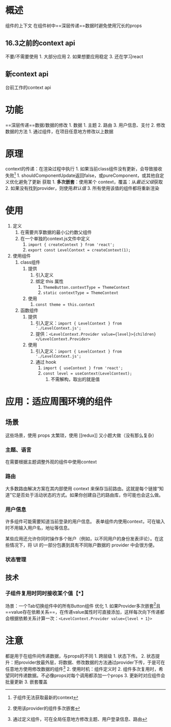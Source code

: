 # 概述 
组件的上下文
在组件树中==深层传递==数据时避免使用冗长的props
## 16.3之前的context api
不要/不需要使用
	1. 大部分应用
	2. 如果想要应用稳定
	3. 还在学习react
## 新context api
台前工作的context api
# 功能
==深层传递==数据/数据的修改
	1. 数据
		1. 主题
		2. 路由
		3. 用户信息、支付
	2. 修改数据的方法
		1. 通过组件，在项目任意地方修改以上数据
# 原理
context的传递：在渲染过程中执行
	1. 如果当前class组件没有更新，会导致接收失败[^1] 
		1. shouldComponentUpdate返回false，或pureComponent，或其他自定义优化避免了更新
获取
	1. **多次嵌套**：使用某个 context，覆盖：从*最近父级*获取
	2. 如果没有找到provider，则使用*默认值* 
	3. 所有使用该值的组件都将重新渲染
# 使用
1. 定义
	1. 在需要共享数据的最小公约数父组件
	2. 在一个单独的context.js文件中定义
		1. `import { createContext } from 'react';` 
		2. `export const LevelContext = createContext(1);` 
2. 使用组件
	1. class组件
		1. 提供
			1. 引入定义
			2. 绑定 this 属性
				1. `ThemeButton.contextType = ThemeContext` 
				2.  `static contextType = ThemeContext` 
		2. 使用
			1. `const theme = this.context`
	2. 函数组件
		1. 提供
			1. 引入定义：`import { LevelContext } from './LevelContext.js';` 
			2. 提供：`<LevelContext.Provider value={level}>{children}</LevelContext.Provider>` 
		2. 使用
			1. 引入定义：`import { LevelContext } from './LevelContext.js';` 
			2. 通过 hook
				1. `import { useContext } from 'react';` 
				2. `const level = useContext(LevelContext);` 
					1. 不需解构，取出的就是值
# 应用：适应周围环境的组件
## 场景
这些场景，使用 props 太繁琐，使用 [[redux]] 又小题大做（没有那么复杂）
### 主题、语言
在需要根据主题调整外观的组件中使用context
### 路由
大多数路由解决方案在其内部使用 context 来保存当前路由。这就是每个链接“知道”它是否处于活动状态的方式。如果你创建自己的路由库，你可能也会这么做。
### 用户信息
许多组件可能需要知道当前登录的用户信息。
	表单组件内使用context，可在输入时不用输入用户名，地址等信息。

某些应用还允许你同时操作多个账户（例如，以不同用户的身份发表评论）。在这些情况下，将 UI 的一部分包裹到具有不同账户数据的 provider 中会很方便。
### 状态管理
## 技术
### 子组件复用时同时接收某个值【\*】
场景：一个Tab切换组件中的所有Button组件
优化
	1. 如果Provider多次嵌套[^2]且==value存在依赖关系==，在传递value属性时可直接添加，这样每次向下传递都会根据依赖关系计算一次：`<LevelContext.Provider value={level + 1}>` 
# 注意
都是用于在组件间传递数据，与props的不同
	1. 跨层级
		1. 状态下传。
		2. 状态提升：把provider放最外层，将数据、修改数据的方法通过provider下传，于是可在任意地方使用修改数据的组件[^3] 
	2. 使用时机：组件定义时
		2. 组件多次复用时，希望同时传递数据。不必像props对每个调用都添加一个props
		3. 更新时对应组件会批量更新
	3. 嵌套覆盖

[^1]: 子组件无法获取最新的context
[^2]: 使用该provider的组件多次嵌套
[^3]: 通过定义组件，可在全局任意地方修改主题、用户登录信息、路由